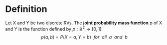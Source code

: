 # Definition
Let X and Y be two discrete RVs. 
The **joint probability mass function** p of X and Y is the function defined by $p:ℝ^{2}→[0,1]$ $$p(a,b)=P(X=a,Y=b)~~for~~all~~a~~and~~b$$
